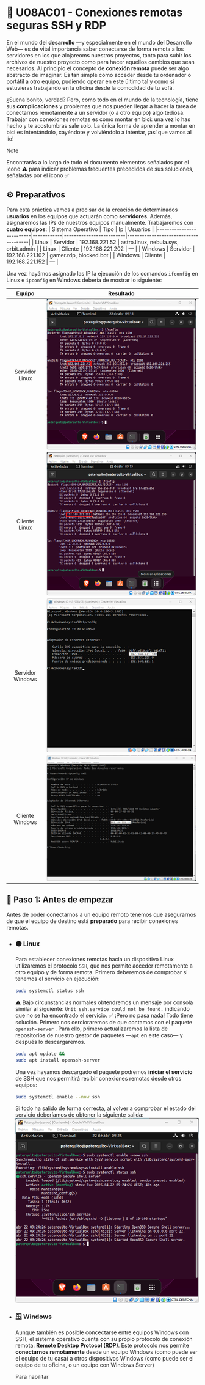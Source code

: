 # 🛜 U08AC01 - Conexiones remotas seguras SSH y RDP 
En el mundo del **desarrollo** —y especialmente en el mundo del Desarrollo Web— es de vital importancia saber conectarse de forma remota a los servidores en los que alojareoms nuestros proyectos, tanto para subir los archivos de nuestro proyecto como para hacer aquellos cambios que sean necesarios. Al principio el concepto de **conexión remota** puede ser algo abstracto de imaginar. Es tan simple como acceder desde tu ordenador o portátil a otro equipo, pudiendo operar en este último tal y como si estuvieras trabajando en la oficina desde la comodidad de tu sofá.

¿Suena bonito, verdad? Pero, como todo en el mundo de la tecnología, tiene sus **complicaciones** y problemas que nos pueden llegar a hacer la tarea de conectarnos remotamente a un servidor (o a otro equipo) algo tediosa. Trabajar con conexiones remotas es como montar en bici: una vez lo has hecho y te acostumbras sale solo. La única forma de aprender a montar en bici es intentándolo, cayéndote y volviéndolo a intentar, ¡así que vamos al lío!

> [!NOTE]
> Encontrarás a lo largo de todo el documento elementos señalados por el icono ⚠️ para indicar problemas frecuentes precedidos de sus soluciones, señaladas por el icono ✅



## ⚙️ Preparativos
Para esta práctica vamos a precisar de la creación de determinados **usuarios** en los equipos que actuarán como **servidores**. Además, asignaremos las IPs de nuestros equipos manualmente. Trabajaremos con **cuatro equipos**:
| Sistema Operativo        | Tipo       | Ip                      | Usuarios                             | 
|--------------------------|------------|-------------------------|--------------------------------------|
| Linux                    | Servidor   | 192.168.221.52          | astro.linux, nebula.sys, orbit.admin |
| Linux                    | Cliente    | 192.168.221.202         | —                                    |
| Windows                  | Servidor   | 192.168.221.102         | gamer.rdp, blocked.bot               |
| Windows                  | Cliente    | 192.168.221.152         | —                                    |


Una vez hayámos asignado las IP la ejecución de los comandos `ifconfig` en Linux e `ipconfig` en Windows debería de mostrar lo siguiente:

| Equipo             | Resultado                                                      |
|:--------------------:|:----------------------------------------------------------------:|
| Servidor Linux     | ![IP Linux Server](https://raw.githubusercontent.com/SoyBena/ssf/refs/heads/main/U08AC01%20/img/PARTE%201/ip-linux-server.png?token=GHSAT0AAAAAADCYC6O3K7IWUOKZUUF3XSTE2AJ7VYA) |
| Cliente Linux| ![IP Linux cliente](https://raw.githubusercontent.com/SoyBena/ssf/refs/heads/main/U08AC01%20/img/PARTE%201/ip-linux-cliente.png?token=GHSAT0AAAAAADCYC6O2FY2ZC3PARU4SLFTU2AJ7X6Q)
| Servidor Windows | ![IP Windows Server](https://raw.githubusercontent.com/SoyBena/ssf/refs/heads/main/U08AC01%20/img/PARTE%201/ip-windows-server.png?token=GHSAT0AAAAAADCYC6O3GF72OJYVMNMAJJWY2AJ76ZA) |
| Cliente Windows | ![IP Windows Cliente](https://raw.githubusercontent.com/SoyBena/ssf/refs/heads/main/U08AC01%20/img/PARTE%201/ip-windows-cliente.png?token=GHSAT0AAAAAADCYC6O2XV4K3C54GOA5Y7F42AKAABQ) |

## 🔧 Paso 1: Antes de empezar
Antes de poder conectarnos a un equipo remoto tenemos que asegurarnos de que el equipo de destino está **preparado** para recibir conexiones remotas.
- ### 🟠 Linux
    Para establecer conexiones remotas hacia un dispositivo Linux utilizaremos el protocolo `SSH`, que nos permite acceder remotamente a otro equipo y de forma remota. Primero deberemos de comprobar si tenemos el servicio en ejecución:

    ```bash
    sudo systemctl status ssh
    ```
    ⚠️ Bajo circunstancias normales obtendremos un mensaje por consola similar al siguiente: `Unit ssh.service could not be found.` indicando que no se ha encontrado el servicio. 
    ✅ ¡Pero no pasa nada! Todo tiene solución. Primero nos cercioraremos de que contamos con el paquete `openssh-server` . Para ello, primero actualizaremos la lista de repositorios de nuestro gestor de paquetes —`apt` en este caso— y después lo descargaremos.
    ```bash
    sudo apt update &&
    sudo apt install openssh-server
    ```
    Una vez hayamos descargado el paquete podremos **iniciar el servicio** de SSH que nos permitirá recibir conexiones remotas desde otros equipos:
    ```bash
    sudo systemctl enable --now ssh
    ```
    Si todo ha salido de forma correcta, al volver a comprobar el estado del servicio deberíamos de obtener la siguiente salida:
    ![Estado SSH](https://raw.githubusercontent.com/SoyBena/ssf/refs/heads/main/U08AC01%20/img/PARTE%201/habilitado-ssh-server.png?token=GHSAT0AAAAAADCYC6O25UDHJRHHETXTM2PO2AKAWMA)
    
- ### 🪟 Windows
    Aunque también es posible concectarse entre equipos Windows con SSH, el sistema operativo cuenta con su propio protocolo de conexión remota: **Remote Desktop Protocol (RDP)**. Este protocolo nos permite **conectarnos remotamente** desde un equipo Windows (como puede ser el equipo de tu casa) a otros dispositivos Windows (como puede ser el equipo de tu oficina, o un equipo con Windows Server)

    Para habilitar
    
